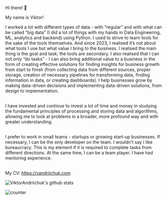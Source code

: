Hi there! 👋

My name is Viktor!

I worked a lot with different types of data - with “regular” and with what can be called “big data” (I did a lot of things with my hands in Data Engineering, ML, analytics and backend) using Python. I used to strive to learn tools for the sake of the tools themselves. And since 2023, I realised it’s not about what tools I use but what value I bring to the business. I realised the main thing is the goal and task; the tools are secondary. I also realised that I can not only “do tasks” - I can also bring additional value to a business in the form of creating effective solutions for finding insights for business growth from start to finish (from collecting data from different sources, proper storage, creation of necessary pipelines for transforming data, finding information in data, or creating dashboards). I help businesses grow by making data-driven decisions and implementing data-driven solutions, from design to implementation. <br /><br />

I have invested and continue to invest a lot of time and money in studying the fundamental principles of processing and storing data and algorithms, allowing me to look at problems in a broader, more profound way and with greater understanding. <br /><br />

I prefer to work in small teams - startups or growing start-up businesses. If necessary, I can be the only developer on the team. I wouldn't say I like bureaucracy. This is my element if it is required to complete tasks from different directions. At the same time, I can be a team player. I have had mentoring experience. <br /><br />

My CV: https://vandriichuk.com<br />

![ViktorAndriichuk's github stats](https://github-readme-stats.vercel.app/api?username=vvandriichuk&show_icons=true&theme=default)

![counter](https://en9lfhj3jp4fh2n.m.pipedream.net)
